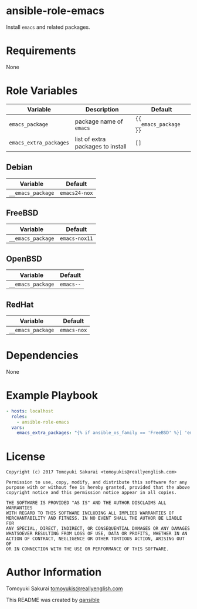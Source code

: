 # ansible-role-emacs

Install `emacs` and related packages.

# Requirements

None

# Role Variables

| Variable | Description | Default |
|----------|-------------|---------|
| `emacs_package` | package name of `emacs` | `{{ __emacs_package }}` |
| `emacs_extra_packages` | list of extra packages to install | `[]` |


## Debian

| Variable | Default |
|----------|---------|
| `__emacs_package` | `emacs24-nox` |

## FreeBSD

| Variable | Default |
|----------|---------|
| `__emacs_package` | `emacs-nox11` |

## OpenBSD

| Variable | Default |
|----------|---------|
| `__emacs_package` | `emacs--` |

## RedHat

| Variable | Default |
|----------|---------|
| `__emacs_package` | `emacs-nox` |

# Dependencies

None

# Example Playbook

```yaml
- hosts: localhost
  roles:
    - ansible-role-emacs
  vars:
    emacs_extra_packages: "{% if ansible_os_family == 'FreeBSD' %}[ 'emacs-lisp-intro' ]{% elif ansible_os_family == 'Debian' %}[ 'emacs-goodies-el' ]{% elif ansible_os_family == 'OpenBSD' %}[ 'emacs-el' ]{% elif ansible_os_family == 'RedHat' %}[ 'emacs-git-el' ]{% endif %}"
```

# License

```
Copyright (c) 2017 Tomoyuki Sakurai <tomoyukis@reallyenglish.com>

Permission to use, copy, modify, and distribute this software for any
purpose with or without fee is hereby granted, provided that the above
copyright notice and this permission notice appear in all copies.

THE SOFTWARE IS PROVIDED "AS IS" AND THE AUTHOR DISCLAIMS ALL WARRANTIES
WITH REGARD TO THIS SOFTWARE INCLUDING ALL IMPLIED WARRANTIES OF
MERCHANTABILITY AND FITNESS. IN NO EVENT SHALL THE AUTHOR BE LIABLE FOR
ANY SPECIAL, DIRECT, INDIRECT, OR CONSEQUENTIAL DAMAGES OR ANY DAMAGES
WHATSOEVER RESULTING FROM LOSS OF USE, DATA OR PROFITS, WHETHER IN AN
ACTION OF CONTRACT, NEGLIGENCE OR OTHER TORTIOUS ACTION, ARISING OUT OF
OR IN CONNECTION WITH THE USE OR PERFORMANCE OF THIS SOFTWARE.
```

# Author Information

Tomoyuki Sakurai <tomoyukis@reallyenglish.com>

This README was created by [qansible](https://github.com/trombik/qansible)
